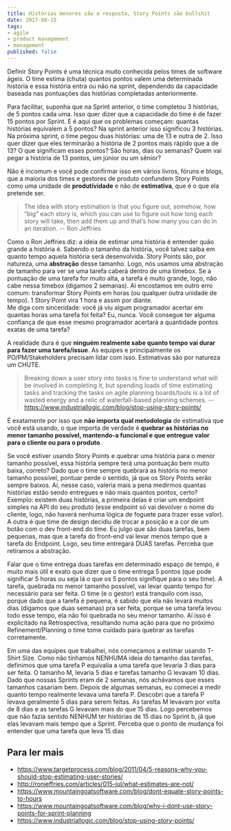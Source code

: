 ```yaml
---
title: Histórias menores são a resposta, Story Points são bullshit
date: 2017-08-15
tags:
- agile
- product management
- management
published: false
---
```


Definir Story Points é uma técnica muito conhecida pelos times de software ágeis. O time estima (chuta) quantos pontos valem uma determinada história e essa história entra ou não na sprint, dependendo da capacidade baseada nas pontuações das histórias completadas anteriormente.

Para facilitar, suponha que na Sprint anterior, o time completou 3 histórias, de 5 pontos cada uma. Isso quer dizer que a capacidade do time é de fazer 15 pontos por Sprint. E é aqui que os problemas começam: quantas histórias equivalem a 5 pontos? Na sprint anterior isso significou 3 histórias. Na próxima sprint, o time pegou duas histórias: uma de 13 e outra de 2. Isso quer dizer que eles terminarão a história de 2 pontos mais rápido que a de 13? O que significam esses pontos? São horas, dias ou semanas? Quem vai pegar a história de 13 pontos, um júnior ou um sênior?

Não é incomum e você pode confirmar isso em vários livros, fóruns e blogs, que a maioria dos times e gestores de produto confundem Story Points como uma unidade de **produtividade** e não de **estimativa**, que é o que ela pretende ser. 

> The idea with story estimation is that you figure out, somehow, how “big” each story is, which you can use to figure out how long each story will take, then add them up and that’s how many you can do in an iteration. -- Ron Jeffries

Como o Ron Jeffries diz: a ideia de estimar uma história é entender quão grande a história é. Sabendo o tamanho da história, você talvez saiba em quanto tempo aquela história será desenvolvida. Story Points são, por natureza, uma **abstração** desse tamanho. Logo, nós usamos uma abstração de tamanho para ver se uma tarefa caberá dentro de uma timebox. Se a pontuação de uma tarefa for muito alta, a tarefa é muito grande, logo, não cabe nessa timebox (digamos 2 semanas). Aí encostamos em outro erro comum: transformar Story Points em horas (ou qualquer outra unidade de tempo). 1 Story Point vira 1 hora e assim por diante.   
Me diga com sinceridade: você já viu algum programador acertar em quantas horas uma tarefa foi feita? Eu, nunca. Você consegue ter alguma confiança de que esse mesmo programador acertará a quantidade pontos exatas de uma tarefa?

A realidade dura é que **ninguém realmente sabe quanto tempo vai durar para fazer uma tarefa/issue**. As equipes e principalmente os PO/PM/Stakeholders precisam lidar com isso. Estimativas são por natureza um CHUTE.

> Breaking down a user story into tasks is fine to understand what will be involved in completing it, but spending loads of time estimating tasks and tracking the tasks on agile planning boards/tools is a lot of wasted energy and a relic of waterfall-based planning schemes. -- https://www.industriallogic.com/blog/stop-using-story-points/

É exatamente por isso que **não importa qual metodologia** de estimativa que você está usando, o que importa de verdade é **quebrar as histórias no menor tamanho possível, mantendo-a funcional e que entregue valor para o cliente ou para o produto**.

Se você estiver usando Story Points e quebrar uma história para o menor tamanho possível, essa história sempre terá uma pontuação bem muito baixa, correto? Dado que o time sempre quebrará as históris no menor tamanho possível, pontuar perde o sentido, já que os Story Points serão sempre baixos. Aí, nesse caso, valeria mais a pena medirmos quantas histórias estão sendo entregues e não mais quantos pontos, certo?
Exemplo: existem duas histórias, a primeira delas é criar um endpoint simples na API do seu produto (esse endpoint só vai devolver o nome do cliente, logo, não haverá nenhuma lógica de foguete para trazer esse valor). A outra é que time de design decidiu de trocar a posição e a cor de um botão com o dev front-end do time.
Eu julgo que são duas tarefas, bem pequenas, mas que a tarefa do front-end vai levar menos tempo que a tarefa do Endpoint. Logo, seu time entregará DUAS tarefas. Perceba que retiramos a abstração. 

Falar que o time entrega duas tarefas em determinado espaço de tempo, é muito mais útil e exato que dizer que o time entrega 5 pontos (que pode significar 5 horas ou seja lá o que os 5 pontos signifique para o seu time). A tarefa, quebrada no menor tamanho possível, vai levar quanto tempo for necessário para ser feita. O time (e o gestor) está tranquilo com isso, porque dado que a tarefa é pequena, é sabido que ela não levará muitos dias (digamos que duas semanas) pra ser feita, porque se uma tarefa levou todo esse tempo, ela não foi quebrada no seu menor tamanho. Aí isso é explicitado na Retrospectiva, resultando numa ação para que no próximo Refinement/Planning o time tome cuidado para quebrar as tarefas corretamente.


Em uma das equipes que trabalhei, nós começamos a estimar usando T-Shirt Size. Como não tínhamos NENHUMA ideia do tamanho das tarefas, definimos que uma tarefa P equivalia a uma tarefa que levaria 3 dias para ser feita. O tamanho M, levaria 5 dias e tarefas tamanho G levavam 10 dias. Dado que nossas Sprints eram de 2 semanas, nós achávamos que esses tamanhos casariam bem. Depois de algumas semanas, eu comecei a medir quanto tempo realmente levava uma tarefa P. Descobri que a tarefa P levava geralmente 5 dias para serem feitas. As tarefas M levavam por volta de 8 dias e as tarefas G levavam mais do que 15 dias. Logo percebemos que não fazia sentido NENHUM ter histórias de 15 dias no Sprint b, já que elas levavam mais tempo que a Sprint. Perceba que o ponto de mudança foi entender que uma tarefa que leva 15 dias 
  

## Para ler mais

- https://www.targetprocess.com/blog/2011/04/5-reasons-why-you-should-stop-estimating-user-stories/
- http://ronjeffries.com/articles/015-jul/what-estimates-are-not/
- https://www.mountaingoatsoftware.com/blog/dont-equate-story-points-to-hours
- https://www.mountaingoatsoftware.com/blog/why-i-dont-use-story-points-for-sprint-planning
- https://www.industriallogic.com/blog/stop-using-story-points/